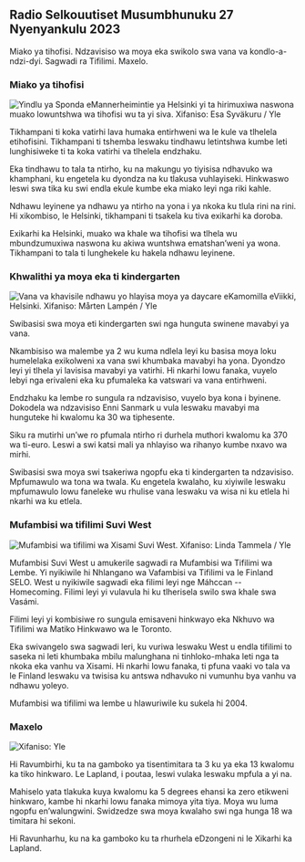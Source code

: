 Radio Selkouutiset Musumbhunuku 27 Nyenyankulu 2023
-------------------------------------------------------------------------------------------------------------------------------------------------------------------------------------------------------------------------------------------------------------------------------------------------------------------------------------------------------------------------------------------------------------------------------------------------------------------------------------------------

Miako ya tihofisi. Ndzavisiso wa moya eka swikolo swa vana va kondlo-a-ndzi-dyi. Sagwadi ra Tifilimi. Maxelo.

### Miako ya tihofisi

![Yindlu ya Sponda eMannerheimintie ya Helsinki yi ta hirimuxiwa naswona muako lowuntshwa wa tihofisi wu ta yi siva. Xifaniso: Esa Syväkuru / Yle](https://ku.q_auto:eco/f_auto/fl_lossy/v1700118894/39-12013716555c1029fb19)

Tikhampani ti koka vatirhi lava humaka entirhweni wa le kule va tlhelela etihofisini. Tikhampani ti tshemba leswaku tindhawu letintshwa kumbe leti lunghisiweke ti ta koka vatirhi va tlhelela endzhaku.

Eka tindhawu to tala ta ntirho, ku na makungu yo tiyisisa ndhavuko wa khamphani, ku engetela ku dyondza na ku tlakusa vuhlayiseki. Hinkwaswo leswi swa tika ku swi endla ekule kumbe eka miako leyi nga riki kahle.

Ndhawu leyinene ya ndhawu ya ntirho na yona i ya nkoka ku tlula rini na rini. Hi xikombiso, le Helsinki, tikhampani ti tsakela ku tiva exikarhi ka doroba.

Exikarhi ka Helsinki, muako wa khale wa tihofisi wa tlhela wu mbundzumuxiwa naswona ku akiwa wuntshwa ematshan’weni ya wona. Tikhampani to tala ti lunghekele ku hakela ndhawu leyinene.

### Khwalithi ya moya eka ti kindergarten

![Vana va khavisile ndhawu yo hlayisa moya ya daycare eKamomilla eViikki, Helsinki. Xifaniso: Mårten Lampén / Yle](https://ku.q_auto:eco/f_auto/fl_lossy/v1695638511/39-117653165115d5600150)

Swibasisi swa moya eti kindergarten swi nga hunguta swinene mavabyi ya vana.

Nkambisiso wa malembe ya 2 wu kuma ndlela leyi ku basisa moya loku humelelaka exikolweni xa vana swi khumbaka mavabyi ha yona. Dyondzo leyi yi tlhela yi lavisisa mavabyi ya vatirhi. Hi nkarhi lowu fanaka, vuyelo lebyi nga erivaleni eka ku pfumaleka ka vatswari va vana entirhweni.

Endzhaku ka lembe ro sungula ra ndzavisiso, vuyelo bya kona i byinene. Dokodela wa ndzavisiso Enni Sanmark u vula leswaku mavabyi ma hunguteke hi kwalomu ka 30 wa tiphesente.

Siku ra mutirhi un’we ro pfumala ntirho ri durhela muthori kwalomu ka 370 wa ti-euro. Leswi a swi katsi mali ya nhlayiso wa rihanyo kumbe nxavo wa mirhi.

Swibasisi swa moya swi tsakeriwa ngopfu eka ti kindergarten ta ndzavisiso. Mpfumawulo wa tona wa twala. Ku engetela kwalaho, ku xiyiwile leswaku mpfumawulo lowu faneleke wu rhulise vana leswaku va wisa ni ku etlela hi nkarhi wa ku etlela.

### Mufambisi wa tifilimi Suvi West

![Mufambisi wa tifilimi wa Xisami Suvi West. Xifaniso: Linda Tammela / Yle](Swifanisoswalehenhlaswahttp://swifaniso.cdn.yle.fi/xifaniso/kulayicha/c_crop,h_2268,w_4032,x_0,y_120/ar_1.7777777777777777,c_fill,g_faces,h_675,w_1200/dpr_1.0/q_auto:eco/f_auto/fl_lossy/v1613476645/39-774637602bb23ea1c4a)

Mufambisi Suvi West u amukerile sagwadi ra Mufambisi wa Tifilimi wa Lembe. Yi nyikiwile hi Nhlangano wa Vafambisi va Tifilimi va le Finland SELO. West u nyikiwile sagwadi eka filimi leyi nge Máhccan -- Homecoming. Filimi leyi yi vulavula hi ku tlherisela swilo swa khale swa Vasámi.

Filimi leyi yi kombisiwe ro sungula emisaveni hinkwayo eka Nkhuvo wa Tifilimi wa Matiko Hinkwawo wa le Toronto.

Eka swivangelo swa sagwadi leri, ku vuriwa leswaku West u endla tifilimi to saseka ni leti khumbaka mbilu malunghana ni tinhloko-mhaka leti nga ta nkoka eka vanhu va Xisami. Hi nkarhi lowu fanaka, ti pfuna vaaki vo tala va le Finland leswaku va twisisa ku antswa ndhavuko ni vumunhu bya vanhu va ndhawu yoleyo.

Mufambisi wa tifilimi wa lembe u hlawuriwile ku sukela hi 2004.

### Maxelo

![ Xifaniso: Yle](https://swifaniso.cdn.yle.fi/xifaniso/kulayicha/c_crop,h_1080,w_1919,x_0,y_0/ar_1.77777777777777777,c_fill,g_faces,h_675,w_1200/dpr_1.0/q_auto:eco/f_auto/fl_lossy/v1701100995/39-12073206564bd79da68c)

Hi Ravumbirhi, ku ta na gamboko ya tisentimitara ta 3 ku ya eka 13 kwalomu ka tiko hinkwaro. Le Lapland, i poutaa, leswi vulaka leswaku mpfula a yi na.

Mahiselo yata tlakuka kuya kwalomu ka 5 degrees ehansi ka zero etikweni hinkwaro, kambe hi nkarhi lowu fanaka mimoya yita tiya. Moya wu luma ngopfu en’walungwini. Swidzedze swa moya kwalaho swi nga hunga 18 wa timitara hi sekoni.

Hi Ravunharhu, ku na ka gamboko ku ta rhurhela eDzongeni ni le Xikarhi ka Lapland.